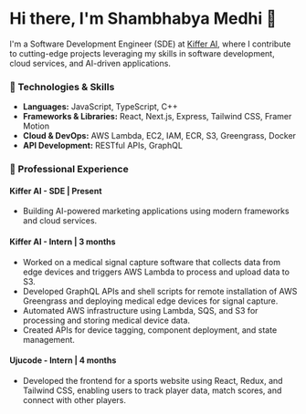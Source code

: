 # Hi there, I'm Shambhabya Medhi 👋

I'm a Software Development Engineer (SDE) at [Kiffer AI](https://kiffer.co.in), where I contribute to cutting-edge projects leveraging my skills in software development, cloud services, and AI-driven applications.


### 🔧 Technologies & Skills
- **Languages:** JavaScript, TypeScript, C++
- **Frameworks & Libraries:** React, Next.js, Express, Tailwind CSS, Framer Motion
- **Cloud & DevOps:** AWS Lambda, EC2, IAM, ECR, S3, Greengrass, Docker
- **API Development:** RESTful APIs, GraphQL

### 💼 Professional Experience

#### **Kiffer AI** - SDE | Present  
- Building AI-powered marketing applications using modern frameworks and cloud services.

#### **Kiffer AI** - Intern | 3 months  
- Worked on a medical signal capture software that collects data from edge devices and triggers AWS Lambda to process and upload data to S3.
- Developed GraphQL APIs and shell scripts for remote installation of AWS Greengrass and deploying medical edge devices for signal capture.
- Automated AWS infrastructure using Lambda, SQS, and S3 for processing and storing medical device data.
- Created APIs for device tagging, component deployment, and state management.

#### **Ujucode** - Intern | 4 months  
- Developed the frontend for a sports website using React, Redux, and Tailwind CSS, enabling users to track player data, match scores, and connect with other players.

